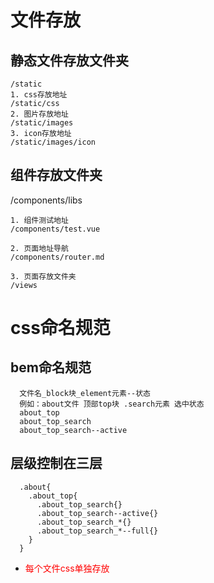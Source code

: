 # 文件存放

  ## 静态文件存放文件夹 
    /static
    1. css存放地址
    /static/css
    2. 图片存放地址
    /static/images
    3. icon存放地址
    /static/images/icon
    
  ## 组件存放文件夹
  /components/libs

    1. 组件测试地址
    /components/test.vue

    2. 页面地址导航
    /components/router.md

    3. 页面存放文件夹
    /views
# css命名规范

  ## bem命名规范
  ```
    文件名_block块_element元素--状态
    例如：about文件 顶部top块 .search元素 选中状态
    about_top
    about_top_search
    about_top_search--active
  ```
  ## 层级控制在三层
  ```
    .about{
      .about_top{
        .about_top_search{}
        .about_top_search--active{}
        .about_top_search_*{}
        .about_top_search_*--full{}
      }
    }
  ```
  * <font style='color:red'>每个文件css单独存放</font>